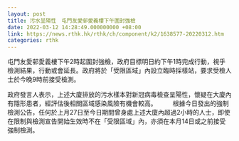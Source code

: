 ```yaml
---
layout: post
title: 污水呈陽性　屯門友愛邨愛義樓下午圍封強檢
date: 2022-03-12 14:28:49.000000000 +08:00
link: https://news.rthk.hk/rthk/ch/component/k2/1638577-20220312.htm
categories: rthk
---
```


屯門友愛邨愛義樓下午2時起圍封強檢，政府目標明日約下午1時完成行動，視乎檢測結果，行動或會延長。政府將於「受限區域」內設立臨時採樣站，要求受檢人士於今晚9時前接受檢測。

政府發言人表示，上述大廈排放的污水樣本對新冠病毒檢查呈陽性，懷疑在大廈內有隱形患者，經評估後相關區域感染風險有機會較高。
　　 
根據今日發出的強制檢測公告，任何於上月27日至今日期間曾身處上述大廈內超過2小時的人士，即使在限制與檢測宣告開始生效時不在「受限區域」內，亦須在本月14日或之前接受強制檢測。

